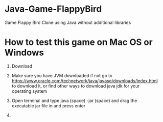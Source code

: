 # Java-Game-FlappyBird

Game Flappy Bird Clone using Java without additional libraries

# How to test this game on Mac OS or Windows

1. Download
1. Make sure you have JVM downloaded if not go to https://www.oracle.com/technetwork/java/javase/downloads/index.html
to download it, or find other ways to download java jdk for your operating system

2. Open terminal and type java (space) -jar (space) and drag the executable jar file in and press enter 

3. 
